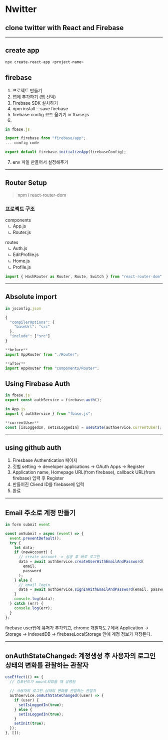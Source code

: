 # Nwitter

## clone twitter with React and Firebase

---

## create app

```js
npx create-react-app <project-name>
```

## firebase

1. 프로젝트 만들기
2. 앱에 추가하기 (웹 선택)
3. Firebase SDK 설치하기
4. npm install --save firebase
5. firebase config 코드 옮기기 in fbase.js
6.

```js
in fbase.js

import firebase from "firebase/app";
... config code

export default firebase.initializeApp(firebaseConfig);
```

7. env 파일 만들어서 설정해주기

---

## Router Setup

> npm i react-router-dom

### 프로젝트 구조

components <br>
&nbsp; ㄴ App.js <br>
&nbsp; ㄴ Router.js <br>

routes <br>
&nbsp; ㄴ Auth.js <br>
&nbsp; ㄴ EditProfile.js <br>
&nbsp; ㄴ Home.js <br>
&nbsp; ㄴ Profile.js <br>

```js
import { HashRouter as Router, Route, Switch } from "react-router-dom";
```

---

## Absolute import

```js
in jsconfig.json

{
  "compilerOptions": {
    "baseUrl": "src"
  },
  "include": ["src"]
}

**before**
import AppRouter from "./Router";

**after**
import AppRouter from "components/Router";


```

## Using Firebase Auth

```js
in fbase.js
export const authService = firebase.auth();

in App.js
import { authService } from "fbase.js";

**currentUser**
const [isLoggedIn, setIsLoggedIn] = useState(authService.currentUser);

```

---

## using github auth

1. Firesbase Authentication 페이지
2. 깃헙 setting -> developer applications -> OAuth Apps -> Register
3. Application name, Homepage URL(from firebase), callback URL(from firebase) 입력 후 Register
4. 만들어진 Cliend ID를 firebase에 입력
5. 완료

---

## Email 주소로 계정 만들기

```js
in form submit event

const onSubmit = async (event) => {
  event.preventDefault();
  try {
    let data;
    if (newAccount) {
      // create account -> 성공 후 바로 로그인
      data = await authService.createUserWithEmailAndPassword(
        email,
        password
      );
    } else {
      // email login
      data = await authService.signInWithEmailAndPassword(email, password);
    }
    console.log(data);
  } catch (err) {
    console.log(err);
  }
};
```

firebase user탭에 유저가 추가되고,
chrome 개발자도구에서 Application -> Storage -> IndexedDB ->
firebaseLocalStorage 안에 계정 정보가 저장된다.

---

## onAuthStateChanged: 계정생성 후 사용자의 로그인 상태의 변화를 관찰하는 관찰자

```js
useEffect(() => {
  // 컴포넌트가 mount되었을 때 실행됨

  // 사용자의 로그인 상태의 변화를 관찰하는 관찰자
  authService.onAuthStateChanged((user) => {
    if (user) {
      setIsLoggedIn(true);
    } else {
      setIsLoggedIn(true);
    }
    setInit(true);
  });
}, []);
```
